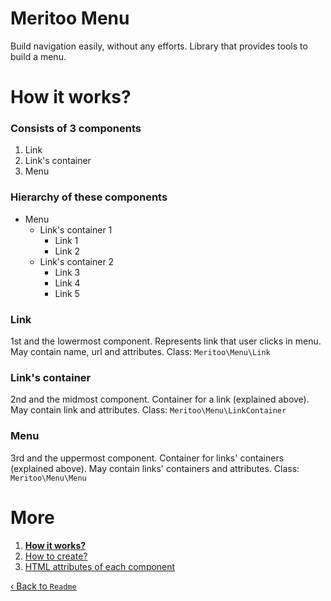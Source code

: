 # Meritoo Menu

Build navigation easily, without any efforts. Library that provides tools to build a menu.

# How it works?

### Consists of 3 components

1. Link
2. Link\'s container
3. Menu

### Hierarchy of these components

- Menu
    - Link\'s container 1
        - Link 1
        - Link 2
    - Link\'s container 2
        - Link 3
        - Link 4
        - Link 5

### Link

1st and the lowermost component. Represents link that user clicks in menu. May contain name, url and attributes.
Class: `Meritoo\Menu\Link`

### Link\'s container

2nd and the midmost component. Container for a link (explained above). May contain link and attributes.
Class: `Meritoo\Menu\LinkContainer`

### Menu

3rd and the uppermost component. Container for links\' containers (explained above). May contain links\' containers and attributes.
Class: `Meritoo\Menu\Menu`

# More

1. [**How it works?**](How-it-works.md)
2. [How to create?](How-to-create.md)
3. [HTML attributes of each component](Html-attributes-of-each-component.md)

[&lsaquo; Back to `Readme`](../README.md)
